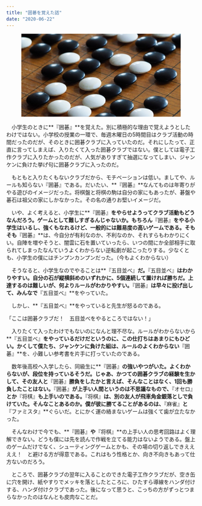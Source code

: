 ```yaml
---
title: "囲碁を覚えた話"
date: "2020-06-22"
---
```


<figure>

![](assets/n50a11b328be6_a1c315141c444aeceda8e81a5f6c27f2.jpg)

</figure>

　小学生のときに**『囲碁』**を覚えた。別に積極的な理由で覚えようとしたわけではない。小学校の授業の一環で、毎週木曜日の5時間目はクラブ活動の時間だったのだが、そのときに囲碁クラブに入っていたのだ。それにしたって、正直に言ってしまえば、入りたくて入った囲碁クラブではない。僕としては電子工作クラブに入りたかったのだが、人気がありすぎて抽選になってしまい、ジャンケンに負けた挙げ句に囲碁クラブに入ったのだ。

　もともと入りたくもないクラブだから、モチベーションは低い。ましてや、ルールも知らない『囲碁』である。だいたい、**『囲碁』**なんてものは年寄りがやる遊びのイメージだった。将棋盤と将棋の駒は自分の家にもあったが、碁盤や碁石は祖父の家にしかなかった。その名の通りお堅いイメージだ。

　いや、よく考えると、小学生に**『囲碁』**をやらせようってクラブ活動もどうなんだろう。ゲームとして難しすぎるんじゃないか。もちろん**『囲碁』**をやる小学生はいるし、強くもなれるけど、一般的には難易度の高いゲームである。そもそも**『囲碁』**は、今自分が有利なのか、不利なのか、それすらもわかりにくい。自陣を増やそうと、闇雲に石を置いていったら、いつの間にか全部相手に取られてしまったなんていうよくわからない逆転劇が起こったりする。少なくとも、小学生の僕にはチンプンカンプンだった。（今もよくわからない）

　そうなると、小学生なのでやることは**『五目並べ』**だ。**『五目並べ』**はわかりやすい。自分の石が縦横斜めのいずれかに、5個連続して置ければ勝ちだ。上達するのは難しいが、何よりルールがわかりやすい。**『囲碁』**は早々に投げ出して、みんなで**『五目並べ』**をやっていた。

　しかし、**『五目並べ』**をやっていると先生が怒るのである。

「ここは囲碁クラブだ！　五目並べをやるところではない！」

　入りたくて入ったわけでもないのになんと理不尽な。ルールがわからないから**『五目並べ』**をやっているだけだというのに、この仕打ちはあまりにもひどい。かくして僕たち、ジャンケンに負けた組は、ルールのよくわからない**『囲碁』**を、小難しい参考書を片手に打っていたのである。

　数年後高校へ入学したら、同級生に**『囲碁』**の強いやつがいた。よくわからないが、段位を持っているそうだ。じゃあ、かつての囲碁クラブの経験を生かして、その友人と**『囲碁』**勝負をしたかと言えば、そんなことはなく、1回も勝負したことはない。**『囲碁』**が上手い人間というのは不思議なもので、**『オセロ』**とか**『将棋』**も上手いのである。**『将棋』**は、別の友人が飛車角金銀落としで負けていた。そんなことあるのか。僕が彼に勝てることがあるのは、**『麻雀』**と**『ファミスタ』**ぐらいだ。とにかく運の絡まないゲームは強くて歯が立たなかった。

　そんなわけで今でも、**『囲碁』**や**『将棋』**の上手い人の思考回路はよく理解できない。どうも僕には先を読んで作戦を立てる能力はないようである。盤上のゲームだけでなく、シューティングゲームとかも、その場の切り返しできええええ！　と避ける方が得意である。これはもう性格とか、向き不向きもあって仕方ないのだろう。

　ところで、囲碁クラブの翌年に入ることのできた電子工作クラブだが、空き缶に穴を開け、紙やすりでメッキを落としたところに、ひたすら導線をハンダ付けする、ハンダ付けクラブであった。後になって思うと、こっちの方がずっとつまらなかったのはなんとも皮肉なことだ。
